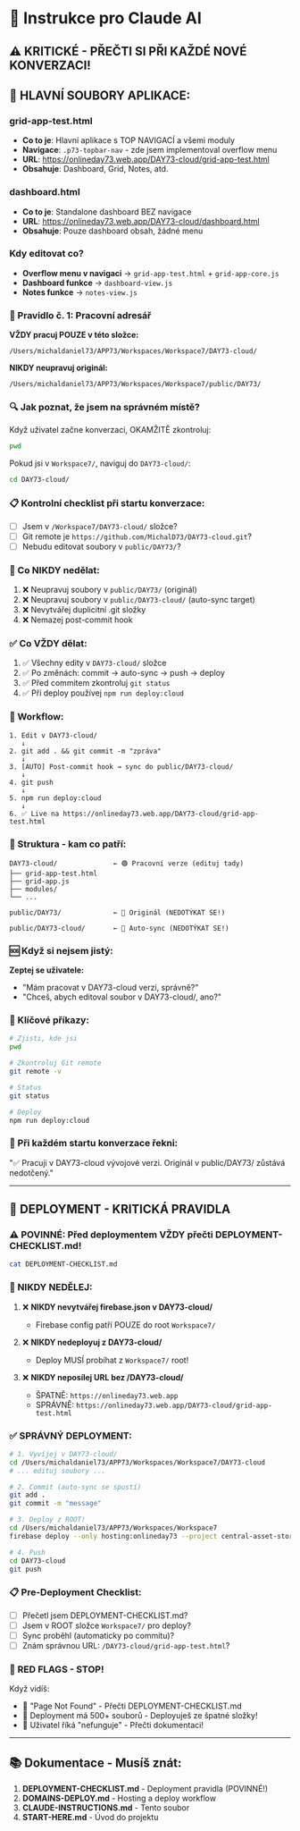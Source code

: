 # 🤖 Instrukce pro Claude AI

## ⚠️ KRITICKÉ - PŘEČTI SI PŘI KAŽDÉ NOVÉ KONVERZACI!

## 🎯 HLAVNÍ SOUBORY APLIKACE:

### grid-app-test.html
- **Co to je**: Hlavní aplikace s TOP NAVIGACÍ a všemi moduly
- **Navigace**: `.p73-topbar-nav` - zde jsem implementoval overflow menu
- **URL**: https://onlineday73.web.app/DAY73-cloud/grid-app-test.html
- **Obsahuje**: Dashboard, Grid, Notes, atd.

### dashboard.html
- **Co to je**: Standalone dashboard BEZ navigace
- **URL**: https://onlineday73.web.app/DAY73-cloud/dashboard.html
- **Obsahuje**: Pouze dashboard obsah, žádné menu

### Kdy editovat co?
- **Overflow menu v navigaci** → `grid-app-test.html` + `grid-app-core.js`
- **Dashboard funkce** → `dashboard-view.js`
- **Notes funkce** → `notes-view.js`

### 🎯 Pravidlo č. 1: Pracovní adresář

**VŽDY pracuj POUZE v této složce:**
```
/Users/michaldaniel73/APP73/Workspaces/Workspace7/DAY73-cloud/
```

**NIKDY neupravuj originál:**
```
/Users/michaldaniel73/APP73/Workspaces/Workspace7/public/DAY73/
```

### 🔍 Jak poznat, že jsem na správném místě?

Když uživatel začne konverzaci, OKAMŽITĚ zkontroluj:

```bash
pwd
```

Pokud jsi v `Workspace7/`, naviguj do `DAY73-cloud/`:
```bash
cd DAY73-cloud/
```

### 📋 Kontrolní checklist při startu konverzace:

- [ ] Jsem v `/Workspace7/DAY73-cloud/` složce?
- [ ] Git remote je `https://github.com/MichalD73/DAY73-cloud.git`?
- [ ] Nebudu editovat soubory v `public/DAY73/`?

### 🚫 Co NIKDY nedělat:

1. ❌ Neupravuj soubory v `public/DAY73/` (originál)
2. ❌ Neupravuj soubory v `public/DAY73-cloud/` (auto-sync target)
3. ❌ Nevytvářej duplicitní .git složky
4. ❌ Nemazej post-commit hook

### ✅ Co VŽDY dělat:

1. ✅ Všechny edity v `DAY73-cloud/` složce
2. ✅ Po změnách: commit → auto-sync → push → deploy
3. ✅ Před commitem zkontroluj `git status`
4. ✅ Při deploy používej `npm run deploy:cloud`

### 🔄 Workflow:

```
1. Edit v DAY73-cloud/
   ↓
2. git add . && git commit -m "zpráva"
   ↓
3. [AUTO] Post-commit hook → sync do public/DAY73-cloud/
   ↓
4. git push
   ↓
5. npm run deploy:cloud
   ↓
6. ✅ Live na https://onlineday73.web.app/DAY73-cloud/grid-app-test.html
```

### 📂 Struktura - kam co patří:

```
DAY73-cloud/              ← 🟢 Pracovní verze (edituj tady)
├── grid-app-test.html
├── grid-app.js
├── modules/
└── ...

public/DAY73/             ← 🔴 Originál (NEDOTÝKAT SE!)

public/DAY73-cloud/       ← 🔵 Auto-sync (NEDOTÝKAT SE!)
```

### 🆘 Když si nejsem jistý:

**Zeptej se uživatele:**
- "Mám pracovat v DAY73-cloud verzi, správně?"
- "Chceš, abych editoval soubor v DAY73-cloud/, ano?"

### 📌 Klíčové příkazy:

```bash
# Zjisti, kde jsi
pwd

# Zkontroluj Git remote
git remote -v

# Status
git status

# Deploy
npm run deploy:cloud
```

### 🎯 Při každém startu konverzace řekni:

"✅ Pracuji v DAY73-cloud vývojové verzi. Originál v public/DAY73/ zůstává nedotčený."

---

## 🚨 DEPLOYMENT - KRITICKÁ PRAVIDLA

### ⚠️ POVINNÉ: Před deploymentem VŽDY přečti DEPLOYMENT-CHECKLIST.md!

```bash
cat DEPLOYMENT-CHECKLIST.md
```

### 🔴 NIKDY NEDĚLEJ:

1. ❌ **NIKDY nevytvářej firebase.json v DAY73-cloud/**
   - Firebase config patří POUZE do root `Workspace7/`

2. ❌ **NIKDY nedeployuj z DAY73-cloud/**
   - Deploy MUSÍ probíhat z `Workspace7/` root!

3. ❌ **NIKDY neposílej URL bez /DAY73-cloud/**
   - ŠPATNĚ: `https://onlineday73.web.app`
   - SPRÁVNĚ: `https://onlineday73.web.app/DAY73-cloud/grid-app-test.html`

### ✅ SPRÁVNÝ DEPLOYMENT:

```bash
# 1. Vyvíjej v DAY73-cloud/
cd /Users/michaldaniel73/APP73/Workspaces/Workspace7/DAY73-cloud
# ... edituj soubory ...

# 2. Commit (auto-sync se spustí)
git add .
git commit -m "message"

# 3. Deploy z ROOT!
cd /Users/michaldaniel73/APP73/Workspaces/Workspace7
firebase deploy --only hosting:onlineday73 --project central-asset-storage

# 4. Push
cd DAY73-cloud
git push
```

### 📋 Pre-Deployment Checklist:

- [ ] Přečetl jsem DEPLOYMENT-CHECKLIST.md?
- [ ] Jsem v ROOT složce `Workspace7/` pro deploy?
- [ ] Sync proběhl (automaticky po commitu)?
- [ ] Znám správnou URL: `/DAY73-cloud/grid-app-test.html`?

### 🚨 RED FLAGS - STOP!

Když vidíš:
- 🚩 "Page Not Found" - Přečti DEPLOYMENT-CHECKLIST.md
- 🚩 Deployment má 500+ souborů - Deployuješ ze špatné složky!
- 🚩 Uživatel říká "nefunguje" - Přečti dokumentaci!

---

## 📚 Dokumentace - Musíš znát:

1. **DEPLOYMENT-CHECKLIST.md** - Deployment pravidla (POVINNÉ!)
2. **DOMAINS-DEPLOY.md** - Hosting a deploy workflow
3. **CLAUDE-INSTRUCTIONS.md** - Tento soubor
4. **START-HERE.md** - Úvod do projektu
